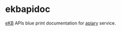 ekbapidoc
=========

[eKB](http://www.e-artspace.com/home/project/eKB) APIs blue print documentation  for [apiary](http://docs.ekb.apiary.io/) service.
